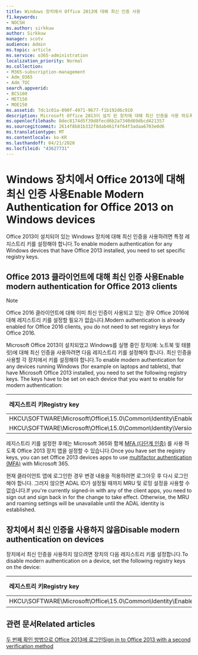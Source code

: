 ```yaml
---
title: Windows 장치에서 Office 2013에 대해 최신 인증 사용
f1.keywords:
- NOCSH
ms.author: sirkkuw
author: Sirkkuw
manager: scotv
audience: Admin
ms.topic: article
ms.service: o365-administration
localization_priority: Normal
ms.collection:
- M365-subscription-management
- Adm_O365
- Adm_TOC
search.appverid:
- BCS160
- MET150
- MOE150
ms.assetid: 7dc1c01a-090f-4971-9677-f1b192d6c910
description: Microsoft Office 2013이 설치 된 장치에 대해 최신 인증을 사용 하도록 레지스트리 키를 설정 하는 방법을 알아봅니다.
ms.openlocfilehash: 8dec8174d5f39d8fecd6b2a7340d69dbcd421357
ms.sourcegitcommit: 2614f8b81b332f8dab461f4f64f3adaa6703e0d6
ms.translationtype: MT
ms.contentlocale: ko-KR
ms.lasthandoff: 04/21/2020
ms.locfileid: "43627731"
---
```

# <a name="enable-modern-authentication-for-office-2013-on-windows-devices"></a><span data-ttu-id="41f6b-103">Windows 장치에서 Office 2013에 대해 최신 인증 사용</span><span class="sxs-lookup"><span data-stu-id="41f6b-103">Enable Modern Authentication for Office 2013 on Windows devices</span></span>

<span data-ttu-id="41f6b-104">Office 2013이 설치되어 있는 Windows 장치에 대해 최신 인증을 사용하려면 특정 레지스트리 키를 설정해야 합니다.</span><span class="sxs-lookup"><span data-stu-id="41f6b-104">To enable modern authentication for any Windows devices that have Office 2013 installed, you need to set specific registry keys.</span></span>
  
## <a name="enable-modern-authentication-for-office-2013-clients"></a><span data-ttu-id="41f6b-105">Office 2013 클라이언트에 대해 최신 인증 사용</span><span class="sxs-lookup"><span data-stu-id="41f6b-105">Enable modern authentication for Office 2013 clients</span></span>

> [!NOTE]
> <span data-ttu-id="41f6b-106">Office 2016 클라이언트에 대해 이미 최신 인증이 사용되고 있는 경우 Office 2016에 대해 레지스트리 키를 설정할 필요가 없습니다.</span><span class="sxs-lookup"><span data-stu-id="41f6b-106">Modern authentication is already enabled for Office 2016 clients, you do not need to set registry keys for Office 2016.</span></span> 
  
<span data-ttu-id="41f6b-p101">Microsoft Office 2013이 설치되었고 Windows를 실행 중인 장치(예: 노트북 및 태블릿)에 대해 최신 인증을 사용하려면 다음 레지스트리 키를 설정해야 합니다. 최신 인증을 사용할 각 장치에서 키를 설정해야 합니다.</span><span class="sxs-lookup"><span data-stu-id="41f6b-p101">To enable modern authentication for any devices running Windows (for example on laptops and tablets), that have Microsoft Office 2013 installed, you need to set the following registry keys. The keys have to be set on each device that you want to enable for modern authentication:</span></span>
  
|<span data-ttu-id="41f6b-109">**레지스트리 키**</span><span class="sxs-lookup"><span data-stu-id="41f6b-109">**Registry key**</span></span>|<span data-ttu-id="41f6b-110">**유형**</span><span class="sxs-lookup"><span data-stu-id="41f6b-110">**Type**</span></span>|<span data-ttu-id="41f6b-111">**값**</span><span class="sxs-lookup"><span data-stu-id="41f6b-111">**Value**</span></span> |
|:-------|:------:|--------:|
|<span data-ttu-id="41f6b-112">HKCU\SOFTWARE\Microsoft\Office\15.0\Common\Identity\EnableADAL</span><span class="sxs-lookup"><span data-stu-id="41f6b-112">HKCU\SOFTWARE\Microsoft\Office\15.0\Common\Identity\EnableADAL</span></span>  |<span data-ttu-id="41f6b-113">REG_DWORD</span><span class="sxs-lookup"><span data-stu-id="41f6b-113">REG_DWORD</span></span>  |<span data-ttu-id="41f6b-114">1 </span><span class="sxs-lookup"><span data-stu-id="41f6b-114">1</span></span>  |
|<span data-ttu-id="41f6b-115">HKCU\SOFTWARE\Microsoft\Office\15.0\Common\Identity\Version</span><span class="sxs-lookup"><span data-stu-id="41f6b-115">HKCU\SOFTWARE\Microsoft\Office\15.0\Common\Identity\Version</span></span> |<span data-ttu-id="41f6b-116">REG_DWORD</span><span class="sxs-lookup"><span data-stu-id="41f6b-116">REG_DWORD</span></span> |<span data-ttu-id="41f6b-117">1 </span><span class="sxs-lookup"><span data-stu-id="41f6b-117">1</span></span> |
   
<span data-ttu-id="41f6b-118">레지스트리 키를 설정한 후에는 Microsoft 365와 함께 [MFA (다단계 인증)](set-up-multi-factor-authentication.md) 를 사용 하도록 Office 2013 장치 앱을 설정할 수 있습니다.</span><span class="sxs-lookup"><span data-stu-id="41f6b-118">Once you have set the registry keys, you can set Office 2013 devices apps to use [multifactor authentication (MFA)](set-up-multi-factor-authentication.md) with Microsoft 365.</span></span> 
  
<span data-ttu-id="41f6b-p102">현재 클라이언트 앱에 로그인한 경우 변경 내용을 적용하려면 로그아웃 후 다시 로그인해야 합니다. 그러지 않으면 ADAL ID가 설정될 때까지 MRU 및 로밍 설정을 사용할 수 없습니다.</span><span class="sxs-lookup"><span data-stu-id="41f6b-p102">If you're currently signed-in with any of the client apps, you need to sign out and sign back in for the change to take effect. Otherwise, the MRU and roaming settings will be unavailable until the ADAL identity is established.</span></span>
  
## <a name="disable-modern-authentication-on-devices"></a><span data-ttu-id="41f6b-121">장치에서 최신 인증을 사용하지 않음</span><span class="sxs-lookup"><span data-stu-id="41f6b-121">Disable modern authentication on devices</span></span>

<span data-ttu-id="41f6b-122">장치에서 최신 인증을 사용하지 않으려면 장치의 다음 레지스트리 키를 설정합니다.</span><span class="sxs-lookup"><span data-stu-id="41f6b-122">To disable modern authentication on a device, set the following registry keys on the device:</span></span>
  
|<span data-ttu-id="41f6b-123">**레지스트리 키**</span><span class="sxs-lookup"><span data-stu-id="41f6b-123">**Registry key**</span></span>|<span data-ttu-id="41f6b-124">**유형**</span><span class="sxs-lookup"><span data-stu-id="41f6b-124">**Type**</span></span>|<span data-ttu-id="41f6b-125">**값**</span><span class="sxs-lookup"><span data-stu-id="41f6b-125">**Value**</span></span>|
|:-------|:------:|--------:|
|<span data-ttu-id="41f6b-126">HKCU\SOFTWARE\Microsoft\Office\15.0\Common\Identity\EnableADAL</span><span class="sxs-lookup"><span data-stu-id="41f6b-126">HKCU\SOFTWARE\Microsoft\Office\15.0\Common\Identity\EnableADAL</span></span> |<span data-ttu-id="41f6b-127">REG_DWORD</span><span class="sxs-lookup"><span data-stu-id="41f6b-127">REG_DWORD</span></span>|<span data-ttu-id="41f6b-128">개</span><span class="sxs-lookup"><span data-stu-id="41f6b-128">0</span></span>|
   
## <a name="related-articles"></a><span data-ttu-id="41f6b-129">관련 문서</span><span class="sxs-lookup"><span data-stu-id="41f6b-129">Related articles</span></span>
[<span data-ttu-id="41f6b-130">두 번째 확인 방법으로 Office 2013에 로그인</span><span class="sxs-lookup"><span data-stu-id="41f6b-130">Sign in to Office 2013 with a second verification method</span></span>](https://support.office.com/article/2b856342-170a-438e-9a4f-3c092394d3cb.aspx)

  

